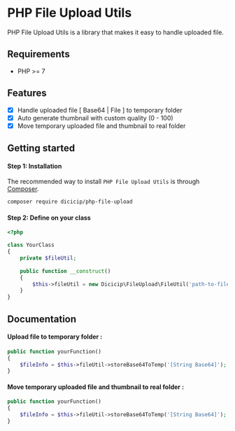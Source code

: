 # PHP File Upload Utils

PHP File Upload Utils is a library that makes it easy to handle uploaded file.   

## Requirements
- PHP >= 7 

## Features
- [x] Handle uploaded file [ Base64 | File ] to temporary folder 
- [x] Auto generate thumbnail with custom quality (0 - 100)
- [x] Move temporary uploaded file and thumbnail to real folder

## Getting started

#### Step 1: Installation
The recommended way to install `PHP File Upload Utils` is through
[Composer](https://getcomposer.org/).

```bash
composer require dicicip/php-file-upload
```
#### Step 2: Define on your class

```php
<?php

class YourClass
{
    private $fileUtil;
    
    public function __construct()
    {
        $this->fileUtil = new Dicicip\FileUpload\FileUtil('path-to-file-folder', 'relative-path');
    }
}
```

## Documentation

#### Upload file to temporary folder :
```php
public function yourFunction()
{
    $fileInfo = $this->fileUtil->storeBase64ToTemp('[String Base64]');
}
```

#### Move temporary uploaded file and thumbnail to real folder :
```php
public function yourFunction()
{
    $fileInfo = $this->fileUtil->storeBase64ToTemp('[String Base64]');
}
```